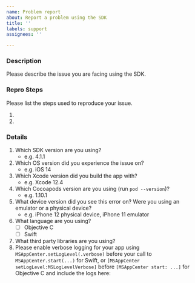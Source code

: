 ```yaml
---
name: Problem report
about: Report a problem using the SDK
title: ''
labels: support
assignees: ''

---
```


<!--
    Thanks for your interest in using the App Center SDK for Apple platforms.
    If your issue is not related to using our Apple SDK but rather about the product experience like the portal or CI,
    please create an issue on https://github.com/Microsoft/appcenter instead.
-->

### **Description**

Please describe the issue you are facing using the SDK.

### **Repro Steps**

Please list the steps used to reproduce your issue.

1.
2.

### **Details**

1. Which SDK version are you using?
    - e.g. 4.1.1
2. Which OS version did you experience the issue on?
    - e.g. iOS 14
3. Which Xcode version did you build the app with?
    - e.g. Xcode 12.4
5. Which Cocoapods version are you using (run `pod --version`)?
    - e.g. 1.10.1
6. What device version did you see this error on?  Were you using an emulator or a physical device?
    - e.g. iPhone 12 physical device, iPhone 11 emulator
7. What language are you using?
    - [ ] Objective C
    - [ ] Swift
8. What third party libraries are you using?
9. Please enable verbose logging for your app using `MSAppCenter.setLogLevel(.verbose)` before your call to `MSAppCenter.start(...)` for Swift, or `[MSAppCenter setLogLevel:MSLogLevelVerbose]` before `[MSAppCenter start: ...]` for Objective C and include the logs here:

